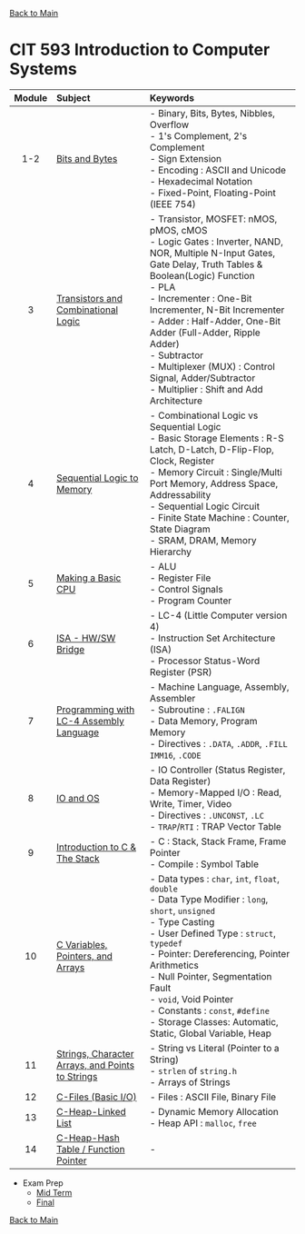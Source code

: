 [Back to Main](../../README.md)

# CIT 593 Introduction to Computer Systems

|Module|Subject|Keywords|
|:-:|:-|:-|
| 1-2|[Bits and Bytes](notes/m01.md)|- Binary, Bits, Bytes, Nibbles, Overflow <br> - 1's Complement, 2's Complement <br> - Sign Extension <br> - Encoding : ASCII and Unicode <br> - Hexadecimal Notation <br> - Fixed-Point, Floating-Point (IEEE 754)|
| 3|[Transistors and Combinational Logic](notes/m03.md)|- Transistor, MOSFET: nMOS, pMOS, cMOS <br> - Logic Gates : Inverter, NAND, NOR, Multiple N-Input Gates, Gate Delay, Truth Tables & Boolean(Logic) Function <br> - PLA <br> - Incrementer : One-Bit Incrementer, N-Bit Incrementer <br> - Adder : Half-Adder, One-Bit Adder (Full-Adder, Ripple Adder) <br> - Subtractor <br> - Multiplexer (MUX) : Control Signal, Adder/Subtractor <br> - Multiplier : Shift and Add Architecture|
| 4|[Sequential Logic to Memory](notes/m04.md)|- Combinational Logic vs Sequential Logic <br>- Basic Storage Elements : R-S Latch, D-Latch, D-Flip-Flop, Clock, Register <br> - Memory Circuit : Single/Multi Port Memory, Address Space, Addressability <br> - Sequential Logic Circuit <br> - Finite State Machine : Counter, State Diagram <br> - SRAM, DRAM, Memory Hierarchy|
| 5|[Making a Basic CPU](notes/m05.md)|- ALU <br> - Register File <br> - Control Signals <br> - Program Counter|
| 6|[ISA - HW/SW Bridge](notes/m06.md)|- LC-4 (Little Computer version 4) <br> - Instruction Set Architecture (ISA) <br> - Processor Status-Word Register (PSR)|
| 7|[Programming with LC-4 Assembly Language](notes/m07.md)|- Machine Language, Assembly, Assembler <br> - Subroutine : `.FALIGN` <br> - Data Memory, Program Memory <br> - Directives : `.DATA`, `.ADDR`, `.FILL IMM16`, `.CODE` |
| 8|[IO and OS](notes/m08.md)|- IO Controller (Status Register, Data Register) <br> - Memory-Mapped I/O : Read, Write, Timer, Video <br> - Directives : `.UNCONST`, `.LC` <br> - `TRAP`/`RTI` : TRAP Vector Table |
| 9|[Introduction to C & The Stack](notes/m09.md)|- C : Stack, Stack Frame, Frame Pointer <br> - Compile : Symbol Table|
|10|[C Variables, Pointers, and Arrays](notes/m10.md)|- Data types : `char`, `int`, `float`, `double` <br> - Data Type Modifier : `long`, `short`, `unsigned` <br> - Type Casting <br> - User Defined Type : `struct`, `typedef` <br> - Pointer: Dereferencing, Pointer Arithmetics <br> - Null Pointer, Segmentation Fault <br> - `void`, Void Pointer <br> - Constants : `const`, `#define`<br> - Storage Classes: Automatic, Static, Global Variable, Heap|
|11|[Strings, Character Arrays, and Points to Strings](notes/m11.md)|- String vs Literal (Pointer to a String) <br> - `strlen` of `string.h` <br> - Arrays of Strings|
|12|[C-Files (Basic I/O)](notes/m12.md)|- Files : ASCII File, Binary File|
|13|[C-Heap-Linked List](notes/m13.md)|- Dynamic Memory Allocation <br>- Heap API : `malloc`, `free`|
|14|[C-Heap-Hash Table / Function Pointer](notes/m14.md)|- |



- Exam Prep
  - [Mid Term](exam_prep/midterm.md)
  - [Final](exam_prep/final.md)


[Back to Main](../../README.md)